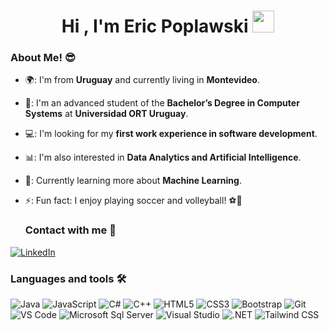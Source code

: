 <h1 align="center">Hi , I'm Eric Poplawski <img src="https://media.giphy.com/media/hvRJCLFzcasrR4ia7z/giphy.gif" width="35"></h1>

### About Me! 😎

- 🌍: I'm from **Uruguay** and currently living in **Montevideo**.  
- 🏫: I'm an advanced student of the **Bachelor’s Degree in Computer Systems** at **Universidad ORT Uruguay**.  
- 💻: I'm looking for my **first work experience in software development**.  
- 📊: I'm also interested in **Data Analytics and Artificial Intelligence**.  
- 🌱: Currently learning more about **Machine Learning**.  
- ⚡: Fun fact: I enjoy playing soccer and volleyball! ⚽🏐

  ### Contact with me 📝
 [![LinkedIn](https://img.icons8.com/fluent/30/000000/linkedin.png)](https://www.linkedin.com/in/eric-poplawski-b7222b2b1/)

 ### Languages and tools 🛠 
 ![Java](http://img.shields.io/badge/-Java-5B4638?style=flat-square&logo=java&logoColor=ffffff)
 ![JavaScript](https://img.shields.io/badge/-JavaScript-%23F7DF1C?style=flat-square&logo=javascript&logoColor=000000&labelColor=%23F7DF1C&color=%23FFCE5A)
 ![C#](https://img.shields.io/badge/-C%23-239120?style=flat-square&logo=c-sharp&logoColor=ffffff)
 ![C++](https://img.shields.io/badge/-C++-00599C?style=flat-square&logo=c%2B%2B&logoColor=ffffff)
 ![HTML5](https://img.shields.io/badge/-HTML5-%23E44D27?style=flat-square&logo=html5&logoColor=ffffff)
 ![CSS3](https://img.shields.io/badge/-CSS3-%231572B6?style=flat-square&logo=css3)
 ![Bootstrap](https://img.shields.io/badge/-Bootstrap-563D7C?style=flat-square&logo=Bootstrap)
 ![Git](https://img.shields.io/badge/-Git-%23F05032?style=flat-square&logo=git&logoColor=%23ffffff)
 ![VS Code](http://img.shields.io/badge/-VS%20Code-007ACC?style=flat-square&logo=visual-studio-code&logoColor=ffffff)
 ![Microsoft Sql Server](https://img.shields.io/badge/-Sql%20Server-CC2927?style=flat-square&logo=microsoft-sql-server&logoColor=ffffff)
 ![Visual Studio](https://img.shields.io/badge/-Visual%20Studio-5C2D91?style=flat-square&logo=visual-studio&logoColor=ffffff)
 ![.NET](https://img.shields.io/badge/-.NET-512BD4?style=flat-square&logo=.net&logoColor=ffffff)
 ![Tailwind CSS](https://img.shields.io/badge/-Tailwind%20CSS-38B2AC?style=flat-square&logo=tailwind-css&logoColor=ffffff)
